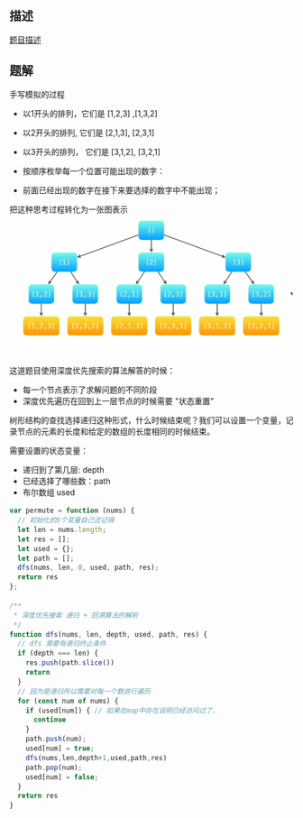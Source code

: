 ## 描述
[题目描述](https://www.nowcoder.com/practice/4bcf3081067a4d028f95acee3ddcd2b1?tpId=196&tqId=37074&rp=1&ru=/exam/oj&qru=/exam/oj&sourceUrl=%2Fexam%2Foj%3Ftab%3D%25E7%25AE%2597%25E6%25B3%2595%25E7%25AF%2587%26topicId%3D196&difficulty=undefined&judgeStatus=undefined&tags=&title=)

## 题解
手写模拟的过程
- 以1开头的排列，它们是 [1,2,3] ,[1,3,2]
- 以2开头的排列, 它们是 [2,1,3], [2,3,1]
- 以3开头的排列， 它们是 [3,1,2], [3,2,1]

- 按顺序枚举每一个位置可能出现的数字：
- 前面已经出现的数字在接下来要选择的数字中不能出现；

把这种思考过程转化为一张图表示
![全排列图示](../../images/leetcode/46/01.png)

这道题目使用深度优先搜索的算法解答的时候：
- 每一个节点表示了求解问题的不同阶段
- 深度优先遍历在回到上一层节点的时候需要 "状态重置"

树形结构的查找选择递归这种形式，什么时候结束呢？我们可以设置一个变量，记录节点的元素的长度和给定的数组的长度相同的时候结束。

需要设置的状态变量：
- 递归到了第几层: depth
- 已经选择了哪些数：path
- 布尔数组 used

```js
var permute = function (nums) {
  // 初始化的5个变量自己还记得
  let len = nums.length;
  let res = [];
  let used = {};
  let path = [];
  dfs(nums, len, 0, used, path, res);
  return res
};

/**
 * 深度优先搜索 递归 + 回溯算法的解析
 */
function dfs(nums, len, depth, used, path, res) {
  // dfs 需要有递归终止条件
  if (depth === len) {
    res.push(path.slice())
    return
  }
  // 因为是递归所以需要对每一个数进行遍历
  for (const num of nums) {
    if (used[num]) { // 如果在map中存在说明已经访问过了，
      continue
    }
    path.push(num);
    used[num] = true;
    dfs(nums,len,depth+1,used,path,res)
    path.pop(num);
    used[num] = false;
  }
  return res
}
```








